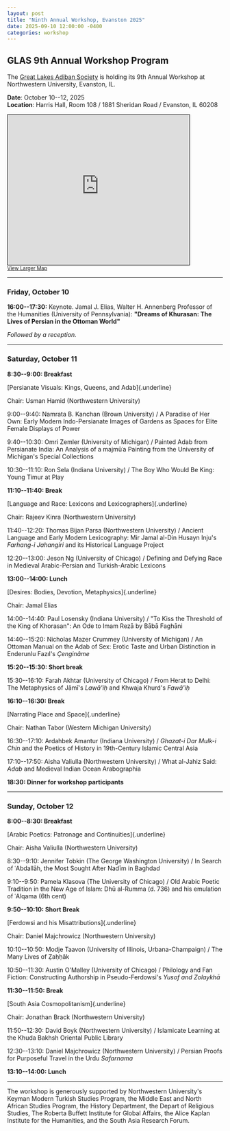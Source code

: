 ```yaml
---
layout: post
title: "Ninth Annual Workshop, Evanston 2025"
date: 2025-09-10 12:00:00 -0400
categories: workshop
---
```


## GLAS 9th Annual Workshop Program

The [Great Lakes Adiban Society](https://greatlakesadiban.github.io/about/) is holding its 9th Annual Workshop at Northwestern University, Evanston, IL.

**Date**: October 10--12, 2025  
**Location**: Harris Hall, Room 108 / 1881 Sheridan Road / Evanston, IL 60208

<iframe width="425" height="350" src="https://www.openstreetmap.org/export/embed.html?bbox=-87.68561840057373%2C42.045101911152784%2C-87.66695022583009%2C42.057466151998106&amp;layer=mapnik&amp;marker=42.051284332419485%2C-87.6762843132019" style="border: 1px solid black"></iframe><br/><small><a href="https://www.openstreetmap.org/?mlat=42.05128&amp;mlon=-87.67628#map=16/42.05128/-87.67628">View Larger Map</a></small>

---

### Friday, October 10

**16:00--17:30:** Keynote. Jamal J. Elias, Walter H. Annenberg Professor of the Humanities (University of Pennsylvania): **"Dreams of Khurasan: The Lives of Persian in the Ottoman World"**

*Followed by a reception.*

---

### Saturday, October 11

**8:30--9:00: Breakfast**

[Persianate Visuals: Kings, Queens, and Adab]{.underline}

Chair: Usman Hamid (Northwestern University)

9:00--9:40: Namrata B. Kanchan (Brown University) / A Paradise of Her
Own: Early Modern Indo-Persianate Images of Gardens as Spaces for Elite
Female Displays of Power

9:40--10:30: Omri Zemler (University of Michigan) / Painted Adab from
Persianate India: An Analysis of a majmūʿa Painting from the University
of Michigan's Special Collections 

10:30--11:10: Ron Sela (Indiana University) / The Boy Who Would Be King:
Young Timur at Play

**11:10--11:40: Break**

[Language and Race: Lexicons and Lexicographers]{.underline}

Chair: Rajeev Kinra (Northwestern University)

11:40--12:20: Thomas Bijan Parsa (Northwestern University) / Ancient
Language and Early Modern Lexicography: Mir Jamal al-Din Husayn Inju's
*Farhang-i Jahangiri* and its Historical Language Project 

12:20--13:00: Jeson Ng (University of Chicago) / Defining and Defying
Race in Medieval Arabic-Persian and Turkish-Arabic Lexicons

**13:00--14:00: Lunch**

[Desires: Bodies, Devotion, Metaphysics]{.underline}

Chair: Jamal Elias

14:00--14:40: Paul Losensky (Indiana University) / "To Kiss the Threshold
of the King of Khorasan": An Ode to Imam Rezā by Bābā Faghāni 

14:40--15:20: Nicholas Mazer Crummey (University of Michigan) / An
Ottoman Manual on the Adab of Sex: Erotic Taste and Urban Distinction in
Enderunlu Fazıl's *Çenginâme*

**15:20--15:30: Short break**

15:30--16:10: Farah Akhtar (University of Chicago) / From Herat to Delhi:
The Metaphysics of Jāmī's *Lawā'iḥ* and Khwaja Khurd's *Fawā'iḥ*

**16:10--16:30: Break**

[Narrating Place and Space]{.underline}

Chair: Nathan Tabor (Western Michigan University)

16:30--17:10: Ardahbek Amantur (Indiana University) / *Ghazat-i Dar Mulk-i
Chin* and the Poetics of History in 19th-Century Islamic Central Asia 

17:10--17:50: Aisha Valiulla (Northwestern University) / What al-Jahiz
Said: *Adab* and Medieval Indian Ocean Arabographia

**18:30: Dinner for workshop participants**

---

### Sunday, October 12

**8:00--8:30: Breakfast**

[Arabic Poetics: Patronage and Continuities]{.underline}

Chair: Aisha Valiulla (Northwestern University)

8:30--9:10: Jennifer Tobkin (The George Washington University) / In
Search of ʿAbdallāh, the Most Sought After Nadīm in Baghdad 

9:10--9:50: Pamela Klasova (The University of Chicago) / Old Arabic
Poetic Tradition in the New Age of Islam: Dhū al-Rumma (d. 736) and his
emulation of ʿAlqama (6th cent)

**9:50--10:10: Short Break**

[Ferdowsi and his Misattributions]{.underline}

Chair: Daniel Majchrowicz (Northwestern University)

10:10--10:50: Modje Taavon (University of Illinois, Urbana-Champaign) /
The Many Lives of Ẓaḥḥāk 

10:50--11:30: Austin O'Malley (University of Chicago) / Philology and
Fan Fiction: Constructing Authorship in Pseudo-Ferdowsi's *Yusof and
Zolaykhā*

**11:30--11:50: Break**

[South Asia Cosmopolitanism]{.underline}

Chair: Jonathan Brack (Northwestern University)

11:50--12:30: David Boyk (Northwestern University) / Islamicate Learning
at the Khuda Bakhsh Oriental Public Library 

12:30--13:10: Daniel Majchrowicz (Northwestern University) / Persian
Proofs for Purposeful Travel in the Urdu *Safarnama*

**13:10--14:00: Lunch**

---

The workshop is generously supported by Northwestern University's Keyman
Modern Turkish Studies Program, the Middle East and North African
Studies Program, the History Department, the Depart of Religious
Studies, The Roberta Buffett Institute for Global Affairs, the Alice
Kaplan Institute for the Humanities, and the South Asia Research Forum.



